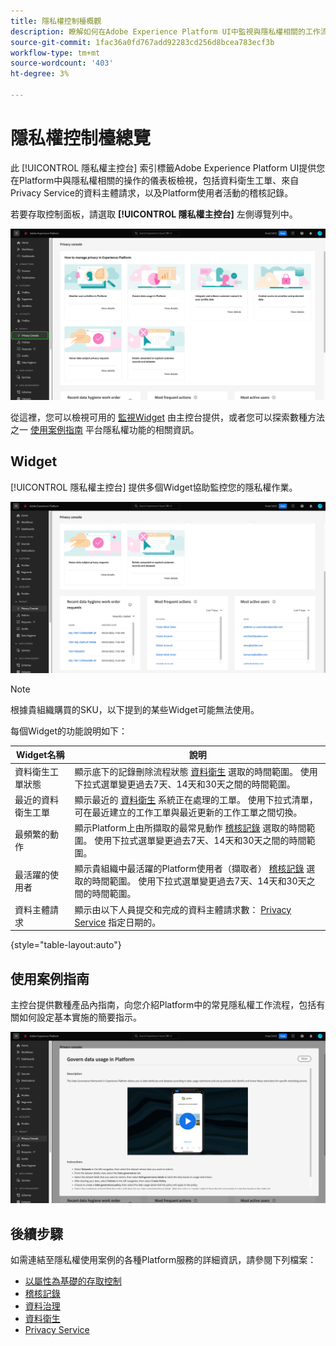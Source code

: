 ```yaml
---
title: 隱私權控制檯概觀
description: 瞭解如何在Adobe Experience Platform UI中監視與隱私權相關的工作流程。
source-git-commit: 1fac36a0fd767add92283cd256d8bcea783ecf3b
workflow-type: tm+mt
source-wordcount: '403'
ht-degree: 3%

---
```


# 隱私權控制檯總覽

此 [!UICONTROL 隱私權主控台] 索引標籤Adobe Experience Platform UI提供您在Platform中與隱私權相關的操作的儀表板檢視，包括資料衛生工單、來自Privacy Service的資料主體請求，以及Platform使用者活動的稽核記錄。

若要存取控制面板，請選取 **[!UICONTROL 隱私權主控台]** 左側導覽列中。

![影像顯示 [!UICONTROL 隱私權主控台] 在Platform UI的左側導覽器中選取](../images/governance-privacy-security/privacy-console/left-nav.png)

從這裡，您可以檢視可用的 [監視Widget](#widgets) 由主控台提供，或者您可以探索數種方法之一 [使用案例指南](#use-case-guides) 平台隱私權功能的相關資訊。

## Widget

[!UICONTROL 隱私權主控台] 提供多個Widget協助監控您的隱私權作業。

![影像顯示 [!UICONTROL 隱私權主控台] 在Platform UI的左側導覽器中選取](../images/governance-privacy-security/privacy-console/widgets.png)

>[!NOTE]
>
>根據貴組織購買的SKU，以下提到的某些Widget可能無法使用。

每個Widget的功能說明如下：

| Widget名稱 | 說明 |
| --- | --- |
| 資料衛生工單狀態 | 顯示底下的記錄刪除流程狀態 [資料衛生](../../hygiene/home.md) 選取的時間範圍。 使用下拉式選單變更過去7天、14天和30天之間的時間範圍。 |
| 最近的資料衛生工單 | 顯示最近的 [資料衛生](../../hygiene/home.md) 系統正在處理的工單。 使用下拉式清單，可在最近建立的工作工單與最近更新的工作工單之間切換。 |
| 最頻繁的動作 | 顯示Platform上由所擷取的最常見動作 [稽核記錄](./audit-logs/overview.md) 選取的時間範圍。 使用下拉式選單變更過去7天、14天和30天之間的時間範圍。 |
| 最活躍的使用者 | 顯示貴組織中最活躍的Platform使用者（擷取者） [稽核記錄](./audit-logs/overview.md) 選取的時間範圍。 使用下拉式選單變更過去7天、14天和30天之間的時間範圍。 |
| 資料主體請求 | 顯示由以下人員提交和完成的資料主體請求數： [Privacy Service](../../privacy-service/home.md) 指定日期的。 |

{style="table-layout:auto"}

## 使用案例指南

主控台提供數種產品內指南，向您介紹Platform中的常見隱私權工作流程，包括有關如何設定基本實施的簡要指示。

![影像顯示 [!UICONTROL 隱私權主控台] 在Platform UI的左側導覽器中選取](../images/governance-privacy-security/privacy-console/use-case-guide.png)

## 後續步驟

如需連結至隱私權使用案例的各種Platform服務的詳細資訊，請參閱下列檔案：

* [以屬性為基礎的存取控制](../../access-control/abac/overview.md)
* [稽核記錄](./audit-logs/overview.md)
* [資料治理](../../data-governance/home.md)
* [資料衛生](../../hygiene/home.md)
* [Privacy Service](../../privacy-service/home.md)
